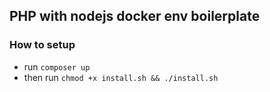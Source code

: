 ## PHP with nodejs docker env boilerplate

### How to setup

- run `composer up`
- then run `chmod +x install.sh && ./install.sh`
